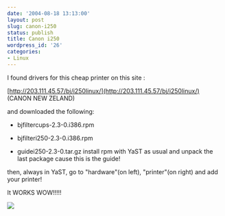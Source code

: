 ```yaml
---
date: '2004-08-18 13:13:00'
layout: post
slug: canon-i250
status: publish
title: Canon i250
wordpress_id: '26'
categories:
- Linux
---
```


I found drivers for this cheap printer on this site :
  

  
[http://203.111.45.57/bj/i250linux/](http://203.111.45.57/bj/i250linux/) (CANON NEW ZELAND)
  

  
and downloaded the following:
  


  
  * bjfiltercups-2.3-0.i386.rpm
  
  * bjfilteri250-2.3-0.i386.rpm
  
  * guidei250-2.3-0.tar.gz
install rpm with YaST as usual and unpack the last package cause this is the guide!
  
then, always in YaST, go to "hardware"(on left), "printer"(on right) and add your printer!
  

  
It WORKS WOW!!!!!
  

  
[](http://203.111.45.57/bj/i250linux/)

[![](http://www.feedburner.com/fb/images/pub/flchklt.gif)](http://feeds.feedburner.com/zekussuse)

